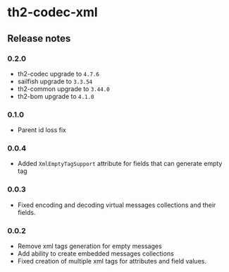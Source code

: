 # th2-codec-xml

## Release notes

### 0.2.0
+ th2-codec upgrade to `4.7.6`
+ sailfish upgrade to `3.3.54`
+ th2-common upgrade to `3.44.0`
+ th2-bom upgrade to `4.1.0`

### 0.1.0
+ Parent id loss fix

### 0.0.4
+ Added `XmlEmptyTagSupport` attribute for fields that can generate empty tag

### 0.0.3
+ Fixed encoding and decoding virtual messages collections and their fields.

### 0.0.2
+ Remove xml tags generation for empty messages
+ Add ability to create embedded messages collections
+ Fixed creation of multiple xml tags for attributes and field values.